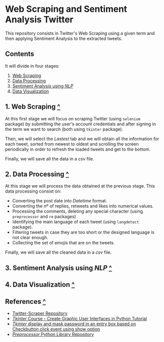 # Web Scraping and Sentiment Analysis Twitter

This repository consists in Twitter's Web Scraping using a given term and then applying Sentiment Analysis to the extracted tweets.

## Contents

It will divide in four stages:

1. [Web Scraping](#stage-I)
2. [Data Processing](#stage-II)
3. [Sentiment Analysis using *NLP*](#stage-III)
4. [Data Visualization](#stage-IV)

<div id="stage-I"></div>

## 1. Web Scraping [^](#contents)

At this first stage we will focus on scraping Twitter (using `selenium` package) by submitting the user's account credentials and after signing in the term we want to search (both using `tkinter` package).

Then, we will select the *Lastest* tab and we will obtain all the information for each tweet, sorted from newest to oldest and scrolling the screen periodically in order to refresh the loaded tweets and get to the bottom.

Finally, we will save all the data in a *csv* file.

<div id="stage-II"></div>

## 2. Data Processing [^](#contents)

At this stage we will process the data obtained at the previous stage. This data processing consist on:

- Converting the post date into *Datetime* format.
- Converting the nº of replies, retweets and likes into numerical values.
- Processing the comments, deleting any special character (using `preprocessor` and `re` packages)
- Identifying the main language of each tweet (using `langdetect` package).
- Filtering tweets in case they are too short or the designed language is not clear enough.
- Collecting the set of emojis that are on the tweets.

Finally, we will save all the cleaned data in a *csv* file.	

<div id="stage-III"></div>

## 3. Sentiment Analysis using *NLP* [^](#contents)




<div id="stage-IV"></div>

## 4. Data Visualization [^](#contents)



<div id="ref"></div>

## References [^](#contents)

- [Twitter-Scraper Repository](https://github.com/israel-dryer/Twitter-Scraper)
- [*Tkinter* Course - Create Graphic User Interfaces in Python Tutorial](https://www.youtube.com/watch?v=YXPyB4XeYLA&ab_channel=freeCodeCamp.org)
- [*Tkinter* display and mask password in an entry box based on Checkbutton click event using show option](https://www.plus2net.com/python/tkinter-Entry-password.php)
- [*Preprocessor* Python Library Repository](https://github.com/s/preprocessor)



